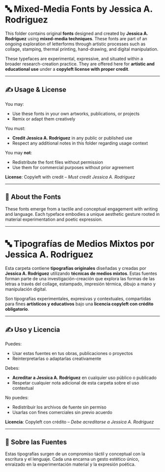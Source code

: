 # 🔤 Mixed-Media Fonts by Jessica A. Rodriguez

This folder contains original **fonts** designed and created by **Jessica A. Rodriguez** using **mixed-media techniques**. These fonts are part of an ongoing exploration of letterforms through artistic processes such as collage, stamping, thermal printing, hand-drawing, and digital manipulation.

These typefaces are experimental, expressive, and situated within a broader research-creation practice. They are offered here for **artistic and educational use** under a **copyleft license with proper credit**.

---

## ✍️ Usage & License

You may:
- Use these fonts in your own artworks, publications, or projects  
- Remix or adapt them creatively  

You must:
- **Credit Jessica A. Rodriguez** in any public or published use  
- Respect any additional notes in this folder regarding usage context

You may **not**:
- Redistribute the font files without permission  
- Use them for commercial purposes without prior agreement  

**License**: Copyleft with credit – *Must credit Jessica A. Rodriguez*

---

## 🎨 About the Fonts

These fonts emerge from a tactile and conceptual engagement with writing and language. Each typeface embodies a unique aesthetic gesture rooted in material experimentation and poetic expression.

---

# 🔤 Tipografías de Medios Mixtos por Jessica A. Rodriguez

Esta carpeta contiene **tipografías originales** diseñadas y creadas por **Jessica A. Rodriguez** utilizando **técnicas de medios mixtos**. Estas fuentes forman parte de una investigación-creación que explora las formas de las letras a través del collage, estampado, impresión térmica, dibujo a mano y manipulación digital.

Son tipografías experimentales, expresivas y contextuales, compartidas para fines **artísticos y educativos** bajo una **licencia copyleft con crédito obligatorio**.

---

## ✍️ Uso y Licencia

Puedes:
- Usar estas fuentes en tus obras, publicaciones o proyectos  
- Reinterpretarlas o adaptarlas creativamente  

Debes:
- **Acreditar a Jessica A. Rodriguez** en cualquier uso público o publicado  
- Respetar cualquier nota adicional de esta carpeta sobre el uso contextual  

No puedes:
- Redistribuir los archivos de fuente sin permiso  
- Usarlas con fines comerciales sin previo acuerdo  

**Licencia**: Copyleft con crédito – *Debe acreditarse a Jessica A. Rodriguez*

---

## 🎨 Sobre las Fuentes

Estas tipografías surgen de un compromiso táctil y conceptual con la escritura y el lenguaje. Cada una encarna un gesto estético único, enraizado en la experimentación material y la expresión poética.
